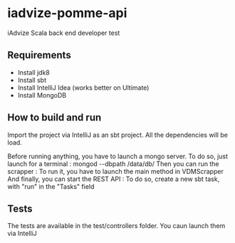# iadvize-pomme-api
iAdvize Scala back end developer test

## Requirements
- Install jdk8
- Install sbt
- Install IntelliJ Idea (works better on Ultimate)
- Install MongoDB

## How to build and run
Import the project via IntelliJ as an sbt project. All the dependencies will be load.

Before running anything, you have to launch a mongo server. To do so, just launch for a terminal :
mongod --dbpath /data/db/
Then you can run the scrapper :
To run it, you have to launch the main method in VDMScrapper
And finally, you can start the REST API :
To do so, create a new sbt task, with "run" in the "Tasks" field

## Tests
The tests are available in the test/controllers folder.
You caun launch them via IntelliJ

